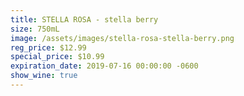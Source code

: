 ```yaml
---
title: STELLA ROSA - stella berry
size: 750mL
image: /assets/images/stella-rosa-stella-berry.png
reg_price: $12.99
special_price: $10.99
expiration_date: 2019-07-16 00:00:00 -0600
show_wine: true
---
```


